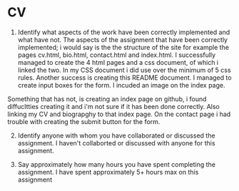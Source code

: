 # CV
1.	Identify what aspects of the work have been correctly implemented and what have not.
The aspects of the assignment that have been correctly implemented; i would say is the the structure
of the site for example the pages cv.html, bio.html, contact.html and index.html. I successfully managed to create the 4 html pages and a css document, of which i linked the two. In my CSS document i did use over the minimum of 5 css rules. Another success is creating this README document. I managed to create input boxes for the form. I incuded an image on the index page.

Something that has not, is creating an index page on github, i found diffucltties creating it and i'm not sure if it has been done correctly. Also linking my CV and biograpghy to that index page. On the contact page i had trouble with creating the submit button for the form.

2.	Identify anyone with whom you have collaborated or discussed the assignment.
I haven't collaborted or discussed with anyone for this assignment.

3.	Say approximately how many hours you have spent completing the assignment.
I have spent approximately 5+ hours max on this assignment

